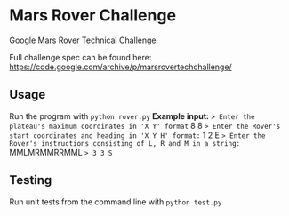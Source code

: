 # Mars Rover Challenge
Google Mars Rover Technical Challenge

Full challenge spec can be found here: https://code.google.com/archive/p/marsrovertechchallenge/
## Usage
Run the program with `python rover.py`
**Example input:**
`> Enter the plateau's maximum coordinates in 'X Y' format`
8 8
`> Enter the Rover's start coordinates and heading in 'X Y H' format:`
1 2 E
`> Enter the Rover's instructions consisting of L, R and M in a string:`
MMLMRMMRRMML
`> 3 3 S`

## Testing
Run unit tests from the command line with `python test.py`  